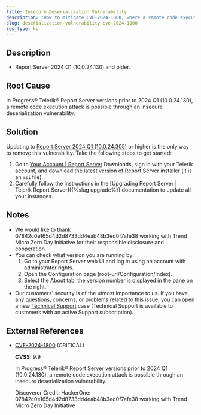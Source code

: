 ```yaml
---
title: Insecure Deserialization Vulnerability
description: "How to mitigate CVE-2024-1800, where a remote code execution attack is possible in an unpatched version of Telerik Report Server."
slug: deserialization-vulnerability-cve-2024-1800
res_type: kb
---
```


## Description

- Report Server 2024 Q1 (10.0.24.130) and older.

## Root Cause

In Progress® Telerik® Report Server versions prior to 2024 Q1 (10.0.24.130), a remote code execution attack is possible through an insecure deserialization vulnerability.

## Solution

Updating to [Report Server 2024 Q1 (10.0.24.305)](https://www.telerik.com/support/whats-new/report-server/release-history/progress-telerik-report-server-2024-q1-(10-0-24-305)) or higher is the only way to remove this vulnerability. Take the following steps to get started:

1. Go to [Your Account | Report Server](https://www.telerik.com/account/downloads/product-download?product=REPSERVER) Downloads, sign in with your Telerik account, and download the latest version of Report Server installer (it is an `msi` file).
1. Carefully follow the instructions in the [Upgrading Report Server | Telerik Report Server]({%slug upgrade%}) documentation to update all your instances.

## Notes

- We would like to thank 07842c0e165d4d2d8733dd4eab48b3ed0f7afe38 working with Trend Micro Zero Day Initiative for their responsible disclosure and cooperation.
- You can check what version you are running by:
	1. Go to your Report Server web UI and log in using an account with administrator rights.
	1. Open the Configuration page (root-uri/Configuration/Index).
	1. Select the About tab, the version number is displayed in the pane on the right.
- Our customers’ security is of the utmost importance to us. If you have any questions, concerns, or problems related to this issue, you can open a new  [Technical Support](https://www.telerik.com/account/support-center/contact-us/) case (Technical Support is available to customers with an active Support subscription).

## External References

- [CVE-2024-1800](https://www.cve.org/CVERecord?id=CVE-2024-1800) (CRITICAL)

	**CVSS**: 9.9

	In Progress® Telerik® Report Server versions prior to 2024 Q1 (10.0.24.130), a remote code execution attack is possible through an insecure deserialization vulnerability.

	Discoverer Credit: HackerOne: 07842c0e165d4d2d8733dd4eab48b3ed0f7afe38 working with Trend Micro Zero Day Initiative
